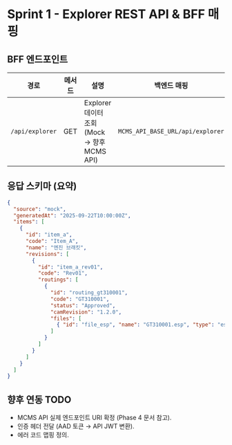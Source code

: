 # Sprint 1 - Explorer REST API & BFF 매핑

## BFF 엔드포인트
| 경로 | 메서드 | 설명 | 백엔드 매핑 |
|---|---|---|---|
| `/api/explorer` | GET | Explorer 데이터 조회 (Mock → 향후 MCMS API) | `MCMS_API_BASE_URL/api/explorer` |

## 응답 스키마 (요약)
```json
{
  "source": "mock",
  "generatedAt": "2025-09-22T10:00:00Z",
  "items": [
    {
      "id": "item_a",
      "code": "Item_A",
      "name": "엔진 브래킷",
      "revisions": [
        {
          "id": "item_a_rev01",
          "code": "Rev01",
          "routings": [
            {
              "id": "routing_gt310001",
              "code": "GT310001",
              "status": "Approved",
              "camRevision": "1.2.0",
              "files": [
                { "id": "file_esp", "name": "GT310001.esp", "type": "esprit" }
              ]
            }
          ]
        }
      ]
    }
  ]
}
```

## 향후 연동 TODO
- MCMS API 실제 엔드포인트 URI 확정 (Phase 4 문서 참고).
- 인증 헤더 전달 (AAD 토큰 → API JWT 변환).
- 에러 코드 맵핑 정의.

